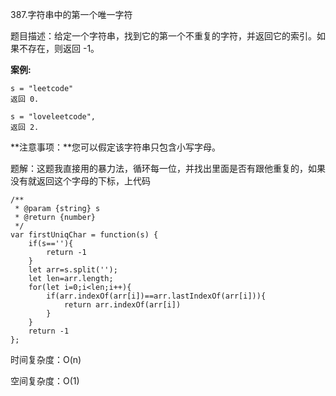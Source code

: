 387.字符串中的第一个唯一字符

题目描述：给定一个字符串，找到它的第一个不重复的字符，并返回它的索引。如果不存在，则返回 -1。

**案例:**

```
s = "leetcode"
返回 0.

s = "loveleetcode",
返回 2.
```

 **注意事项：**您可以假定该字符串只包含小写字母。 

题解：这题我直接用的暴力法，循环每一位，并找出里面是否有跟他重复的，如果没有就返回这个字母的下标，上代码

```
/**
 * @param {string} s
 * @return {number}
 */
var firstUniqChar = function(s) {
    if(s==''){
        return -1
    }
    let arr=s.split('');
    let len=arr.length;
    for(let i=0;i<len;i++){
        if(arr.indexOf(arr[i])==arr.lastIndexOf(arr[i])){
            return arr.indexOf(arr[i])
        }
    }
    return -1
};
```

时间复杂度：O(n)

空间复杂度：O(1)